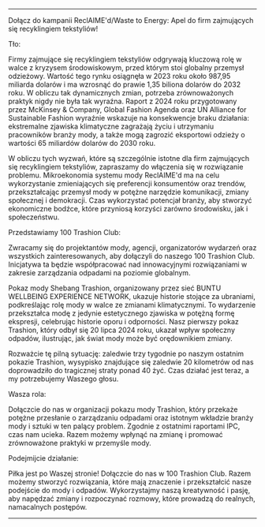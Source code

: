 ---

Dołącz do kampanii ReclAIME'd/Waste to Energy: Apel do firm zajmujących się recyklingiem tekstyliów!

Tło:

Firmy zajmujące się recyklingiem tekstyliów odgrywają kluczową rolę w walce z kryzysem środowiskowym, przed którym stoi globalny przemysł odzieżowy. Wartość tego rynku osiągnęła w 2023 roku około 987,95 miliarda dolarów i ma wzrosnąć do prawie 1,35 biliona dolarów do 2032 roku. W obliczu tak dynamicznych zmian, potrzeba zrównoważonych praktyk nigdy nie była tak wyraźna. Raport z 2024 roku przygotowany przez McKinsey & Company, Global Fashion Agenda oraz UN Alliance for Sustainable Fashion wyraźnie wskazuje na konsekwencje braku działania: ekstremalne zjawiska klimatyczne zagrażają życiu i utrzymaniu pracowników branży mody, a także mogą zagrozić eksportowi odzieży o wartości 65 miliardów dolarów do 2030 roku.

W obliczu tych wyzwań, które są szczególnie istotne dla firm zajmujących się recyklingiem tekstyliów, zapraszamy do włączenia się w rozwiązanie problemu. Mikroekonomia systemu mody ReclAIME'd ma na celu wykorzystanie zmieniających się preferencji konsumentów oraz trendów, przekształcając przemysł mody w potężne narzędzie komunikacji, zmiany społecznej i demokracji. Czas wykorzystać potencjał branży, aby stworzyć ekonomiczne bodźce, które przyniosą korzyści zarówno środowisku, jak i społeczeństwu.

Przedstawiamy 100 Trashion Club:

Zwracamy się do projektantów mody, agencji, organizatorów wydarzeń oraz wszystkich zainteresowanych, aby dołączyli do naszego 100 Trashion Club. Inicjatywa ta będzie współpracować nad innowacyjnymi rozwiązaniami w zakresie zarządzania odpadami na poziomie globalnym.

Pokaz mody Shebang Trashion, organizowany przez sieć BUNTU WELLBEING EXPERIENCE NETWORK, ukazuje historie stojące za ubraniami, podkreślając rolę mody w walce ze zmianami klimatycznymi. To wydarzenie przekształca modę z jedynie estetycznego zjawiska w potężną formę ekspresji, celebrując historie oporu i odporności. Nasz pierwszy pokaz Trashion, który odbył się 20 lipca 2024 roku, ukazał wpływ społeczny odpadów, ilustrując, jak świat mody może być orędownikiem zmiany.

Rozważcie tę pilną sytuację: zaledwie trzy tygodnie po naszym ostatnim pokazie Trashion, wysypisko znajdujące się zaledwie 20 kilometrów od nas doprowadziło do tragicznej straty ponad 40 żyć. Czas działać jest teraz, a my potrzebujemy Waszego głosu.

Wasza rola:

Dołączcie do nas w organizacji pokazu mody Trashion, który przekaże potężne przesłanie o zarządzaniu odpadami oraz istotnym wkładzie branży mody i sztuki w ten palący problem. Zgodnie z ostatnimi raportami IPC, czas nam ucieka. Razem możemy wpłynąć na zmianę i promować zrównoważone praktyki w przemyśle mody.

Podejmijcie działanie:

Piłka jest po Waszej stronie! Dołączcie do nas w 100 Trashion Club. Razem możemy stworzyć rozwiązania, które mają znaczenie i przekształcić nasze podejście do mody i odpadów. Wykorzystajmy naszą kreatywność i pasję, aby napędzać zmiany i rozpoczynać rozmowy, które prowadzą do realnych, namacalnych postępów.

---